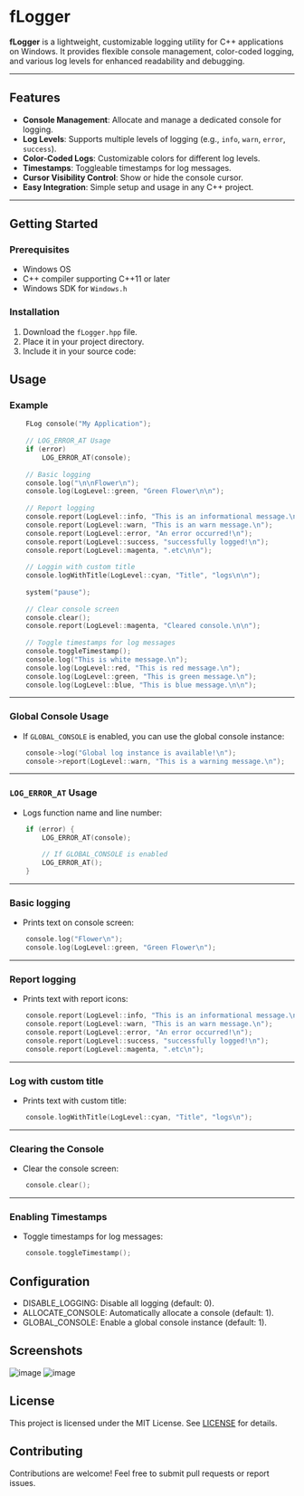 # fLogger

**fLogger** is a lightweight, customizable logging utility for C++ applications on Windows. It provides flexible console management, color-coded logging, and various log levels for enhanced readability and debugging.

---

## Features

- **Console Management**: Allocate and manage a dedicated console for logging.
- **Log Levels**: Supports multiple levels of logging (e.g., `info`, `warn`, `error`, `success`).
- **Color-Coded Logs**: Customizable colors for different log levels.
- **Timestamps**: Toggleable timestamps for log messages.
- **Cursor Visibility Control**: Show or hide the console cursor.
- **Easy Integration**: Simple setup and usage in any C++ project.

---

## Getting Started

### Prerequisites

- Windows OS
- C++ compiler supporting C++11 or later
- Windows SDK for `Windows.h`

### Installation

1. Download the `fLogger.hpp` file.
2. Place it in your project directory.
3. Include it in your source code:

## Usage
### Example
```cpp
    FLog console("My Application");
    
    // LOG_ERROR_AT Usage
    if (error)
        LOG_ERROR_AT(console);
    
    // Basic logging
    console.log("\n\nFlower\n");
    console.log(LogLevel::green, "Green Flower\n\n");
    
    // Report logging
    console.report(LogLevel::info, "This is an informational message.\n");
    console.report(LogLevel::warn, "This is an warn message.\n");
    console.report(LogLevel::error, "An error occurred!\n");
    console.report(LogLevel::success, "successfully logged!\n");
    console.report(LogLevel::magenta, ".etc\n\n");
    
    // Loggin with custom title
    console.logWithTitle(LogLevel::cyan, "Title", "logs\n\n");
    
    system("pause");
    
    // Clear console screen
    console.clear();
    console.report(LogLevel::magenta, "Cleared console.\n\n");
    
    // Toggle timestamps for log messages
    console.toggleTimestamp();
    console.log("This is white message.\n");
    console.log(LogLevel::red, "This is red message.\n");
    console.log(LogLevel::green, "This is green message.\n");
    console.log(LogLevel::blue, "This is blue message.\n\n");
```

---

### Global Console Usage
- If `GLOBAL_CONSOLE` is enabled, you can use the global console instance:
```cpp
    console->log("Global log instance is available!\n");
    console->report(LogLevel::warn, "This is a warning message.\n");
```

---

### `LOG_ERROR_AT` Usage
- Logs function name and line number:
```cpp
    if (error) {
        LOG_ERROR_AT(console);
    
        // If GLOBAL_CONSOLE is enabled
        LOG_ERROR_AT();
    }
```

---

### Basic logging
- Prints text on console screen:
```cpp
    console.log("Flower\n");
    console.log(LogLevel::green, "Green Flower\n");
```

---

### Report logging
- Prints text with report icons:
```cpp
    console.report(LogLevel::info, "This is an informational message.\n");
    console.report(LogLevel::warn, "This is an warn message.\n");
    console.report(LogLevel::error, "An error occurred!\n");
    console.report(LogLevel::success, "successfully logged!\n");
    console.report(LogLevel::magenta, ".etc\n");
```

---

### Log with custom title
- Prints text with custom title:
```cpp
    console.logWithTitle(LogLevel::cyan, "Title", "logs\n");
```

---

### Clearing the Console
- Clear the console screen:
```cpp
    console.clear();
```

---

### Enabling Timestamps
- Toggle timestamps for log messages:
```cpp
    console.toggleTimestamp();
```

## Configuration
- DISABLE_LOGGING: Disable all logging (default: 0).
- ALLOCATE_CONSOLE: Automatically allocate a console (default: 1).
- GLOBAL_CONSOLE: Enable a global console instance (default: 1).

## Screenshots
![image](https://github.com/user-attachments/assets/e026732d-ff5e-467d-a8ff-991da0279e38)
![image](https://github.com/user-attachments/assets/a6b680bc-3156-4f62-b7ad-6c376f729e46)

## License
This project is licensed under the MIT License. See [LICENSE](https://github.com/Flowuu/fLogger/blob/main/LICENSE) for details.

## Contributing
Contributions are welcome! Feel free to submit pull requests or report issues.
